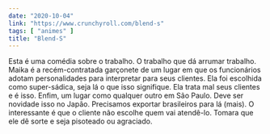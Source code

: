 ```yaml
---
date: "2020-10-04"
link: "https://www.crunchyroll.com/blend-s"
tags: [ "animes" ]
title: "Blend-S"
---
```

Esta é uma comédia sobre o trabalho. O trabalho que dá arrumar trabalho. Maika é a recém-contratada garçonete de um lugar em que os funcionários adotam personalidades para interpretar para seus clientes. Ela foi escolhida como super-sádica, seja lá o que isso signifique. Ela trata mal seus clientes e é isso. Enfim, um lugar como qualquer outro em São Paulo. Deve ser novidade isso no Japão. Precisamos exportar brasileiros para lá (mais). O interessante é que o cliente não escolhe quem vai atendê-lo. Tomara que ele dê sorte e seja pisoteado ou agraciado.
